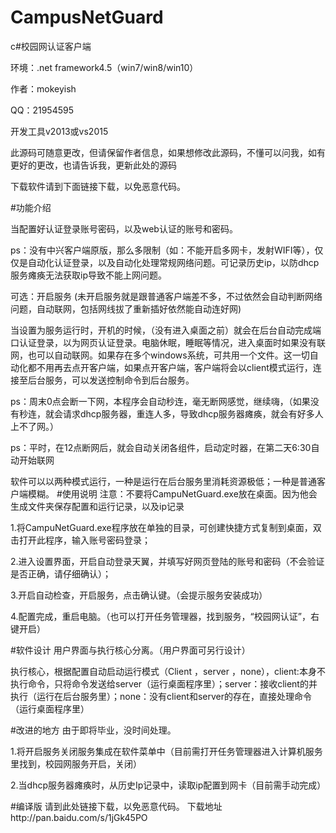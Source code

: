 # CampusNetGuard
c#校园网认证客户端

环境：.net framework4.5（win7/win8/win10）

作者：mokeyish

QQ：21954595

开发工具v2013或vs2015

此源码可随意更改，但请保留作者信息，如果想修改此源码，不懂可以问我，如有更好的更改，也请告诉我，更新此处的源码

下载软件请到下面链接下载，以免恶意代码。

#功能介绍


当配置好认证登录账号密码，以及web认证的账号和密码。

ps：没有中兴客户端原版，那么多限制（如：不能开启多网卡，发射WIFI等），仅仅是自动化认证登录，以及自动化处理常规网络问题。可记录历史ip，以防dhcp服务瘫痪无法获取ip导致不能上网问题。

可选：开启服务   (未开启服务就是跟普通客户端差不多，不过依然会自动判断网络问题，自动联网，包括网线拔了重新插好依然能自动连好网)

当设置为服务运行时，开机的时候，（没有进入桌面之前）就会在后台自动完成端口认证登录，以为网页认证登录。电脑休眠，睡眠等情况，进入桌面时如果没有联网，也可以自动联网。如果存在多个windows系统，可共用一个文件。这一切自动化都不用再去点开客户端，如果点开客户端，客户端将会以client模式运行，连接至后台服务，可以发送控制命令到后台服务。

ps：周末0点会断一下网，本程序会自动秒连，毫无断网感觉，继续嗨，（如果没有秒连，就会请求dhcp服务器，重连人多，导致dhcp服务器瘫痪，就会有好多人上不了网。）

ps：平时，在12点断网后，就会自动关闭各组件，启动定时器，在第二天6:30自动开始联网


软件可以以两种模式运行，一种是运行在后台服务里消耗资源极低；一种是普通客户端模糊。
#使用说明
注意：不要将CampuNetGuard.exe放在桌面。因为他会生成文件夹保存配置和运行记录，以及ip记录

1.将CampuNetGuard.exe程序放在单独的目录，可创建快捷方式复制到桌面，双击打开此程序，输入账号密码登录；

2.进入设置界面，开启自动登录天翼，并填写好网页登陆的账号和密码（不会验证是否正确，请仔细确认）；

3.开启自动检查，开启服务，点击确认键。（会提示服务安装成功）

4.配置完成，重启电脑。（也可以打开任务管理器，找到服务，“校园网认证”，右键开启）

#软件设计
用户界面与执行核心分离。（用户界面可另行设计）

执行核心，根据配置自动启动运行模式（Client ，server ，none），client:本身不执行命令，只将命令发送给server（运行桌面程序里）；server：接收client的并执行（运行在后台服务里）；none：没有client和server的存在，直接处理命令（运行桌面程序里）

#改进的地方
由于即将毕业，没时间处理。

1.将开启服务关闭服务集成在软件菜单中（目前需打开任务管理器进入计算机服务里找到，校园网服务开启，关闭）

2.当dhcp服务器瘫痪时，从历史Ip记录中，读取ip配置到网卡（目前需手动完成）


#编译版
请到此处链接下载，以免恶意代码。
下载地址http://pan.baidu.com/s/1jGk45PO

